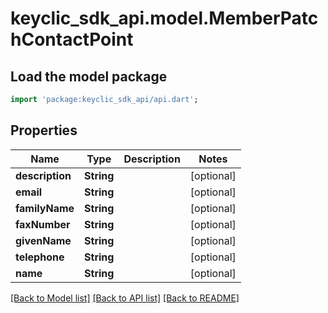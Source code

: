 # keyclic_sdk_api.model.MemberPatchContactPoint

## Load the model package
```dart
import 'package:keyclic_sdk_api/api.dart';
```

## Properties
Name | Type | Description | Notes
------------ | ------------- | ------------- | -------------
**description** | **String** |  | [optional] 
**email** | **String** |  | [optional] 
**familyName** | **String** |  | [optional] 
**faxNumber** | **String** |  | [optional] 
**givenName** | **String** |  | [optional] 
**telephone** | **String** |  | [optional] 
**name** | **String** |  | [optional] 

[[Back to Model list]](../README.md#documentation-for-models) [[Back to API list]](../README.md#documentation-for-api-endpoints) [[Back to README]](../README.md)


